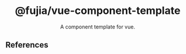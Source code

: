 <div align="center">
  <a href="" target="_blank">
    <!-- <img alt="hammer logo" width="200" src="https://static-images-1305792369.cos.ap-shanghai.myqcloud.com/hammer.svg"/> -->
  </a>
</div>

<div align="center">
  <h1>@fujia/vue-component-template</h1>
</div>

<div align="center">

A component template for vue.

</div>

## References

